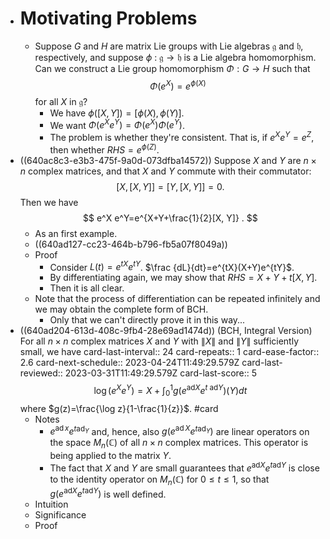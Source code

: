 - # Motivating Problems
	- Suppose $G$ and $H$ are matrix Lie groups with Lie algebras $\mathfrak{g}$ and $\mathfrak{h}$, respectively, and suppose $\phi$ : $\mathfrak{g} \rightarrow \mathfrak{h}$ is a Lie algebra homomorphism. Can we construct a Lie group homomorphism $\Phi: G \rightarrow H$ such that 
	  $$\Phi\left(e^X\right)=e^{\phi(X)}$$
	   for all $X$ in $\mathfrak{g}$?
		- We have $\phi([X,Y])=[\phi(X),\phi(Y)]$.
		- We want $\Phi\left(e^Xe^Y\right)=\Phi\left(e^X\right)\Phi\left(e^Y\right)$.
		- The problem is whether they're consistent. That is, if $e^Xe^Y=e^Z$, then whether $RHS=e^{\phi(Z)}$.
- ((640ac8c3-e3b3-475f-9a0d-073dfba14572)) Suppose $X$ and $Y$ are $n \times n$ complex matrices, and that $X$ and $Y$ commute with their commutator:
  $$
  [X,[X, Y]]=[Y,[X, Y]]=0 .
  $$
  Then we have
  $$
  e^X e^Y=e^{X+Y+\frac{1}{2}[X, Y]} .
  $$
	- As an first example.
	- ((640ad127-cc23-464b-b796-fb5a07f8049a))
	- Proof
		- Consider $L(t)=e^{tX}e^{tY}$.
		  $\frac {dL}{dt}=e^{tX}(X+Y)e^{tY}$.
		- By differentiating again, we may show that $RHS=X+Y+t[X,Y]$.
		- Then it is all clear.
	- Note that the process of differentiation can be repeated infinitely and we may obtain the complete form of BCH.
		- Only that we can't directly prove it in this way...
- ((640ad204-613d-408c-9fb4-28e69ad1474d)) (BCH, Integral Version) For all $n \times n$ complex matrices $X$ and $Y$ with $\|X\|$ and $\|Y\|$ sufficiently small, we have
  card-last-interval:: 24
  card-repeats:: 1
  card-ease-factor:: 2.6
  card-next-schedule:: 2023-04-24T11:49:29.579Z
  card-last-reviewed:: 2023-03-31T11:49:29.579Z
  card-last-score:: 5
  $$
  \log \left(e^X e^Y\right)=X+\int_0^1 g\left(e^{\mathrm{ad} X} e^{t\ \mathrm{ad} Y}\right)(Y) d t 
  $$
  where $g(z)=\frac{\log z}{1-\frac{1}{z}}$. #card
	- Notes
		- $e^{\operatorname{ad} x} e^{t \mathrm{ad}_Y}$ and, hence, also $g\left(e^{\operatorname{ad} X} e^{t \mathrm{ad}_Y}\right)$ are linear operators on the space $M_n(\mathbb{C})$ of all $n \times n$ complex matrices. This operator is being applied to the matrix $Y$.
		- The fact that $X$ and $Y$ are small guarantees that $e^{\mathrm{ad} X} e^{t \mathrm{ad} Y}$ is close to the identity operator on $M_n(\mathbb{C})$ for $0 \leq t \leq 1$, so that $g\left(e^{\mathrm{ad} X} e^{t \mathrm{ad} Y}\right)$ is well defined.
	- Intuition
	- Significance
	- Proof
